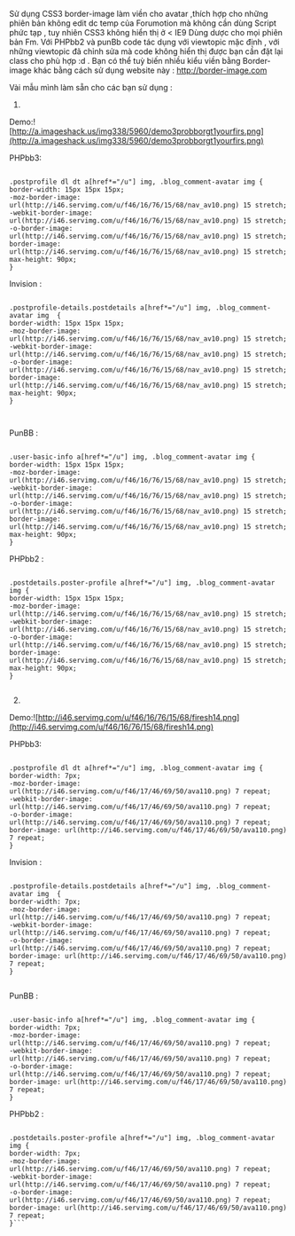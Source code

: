 Sử dụng CSS3 border-image làm viền cho avatar ,thích hợp cho những phiên bản không edit dc temp của Forumotion mà không cần dùng Script phức tạp , tuy nhiên CSS3 không hiển thị ở < IE9
Dùng dược cho mọi phiên bản Fm.
Với PHPbb2 và punBb code tác dụng với viewtopic mặc định , với những viewtopic đã chỉnh sửa mà code không hiển thị được bạn cần đặt lại class cho phù hợp :d .
Bạn có thể tuỳ biến nhiều kiểu viền bằng Border-image khác bằng cách sử dụng website này : http://border-image.com

Vài mẫu mình làm sẵn cho các bạn sử dụng :

1.
Demo:![http://a.imageshack.us/img338/5960/demo3probborgt1yourfirs.png](http://a.imageshack.us/img338/5960/demo3probborgt1yourfirs.png)



PHPbb3:

```

.postprofile dl dt a[href*="/u"] img, .blog_comment-avatar img {
border-width: 15px 15px 15px;
-moz-border-image: url(http://i46.servimg.com/u/f46/16/76/15/68/nav_av10.png) 15 stretch;
-webkit-border-image: url(http://i46.servimg.com/u/f46/16/76/15/68/nav_av10.png) 15 stretch;
-o-border-image: url(http://i46.servimg.com/u/f46/16/76/15/68/nav_av10.png) 15 stretch;
border-image: url(http://i46.servimg.com/u/f46/16/76/15/68/nav_av10.png) 15 stretch;
max-height: 90px;
}

```


Invision :

```

.postprofile-details.postdetails a[href*="/u"] img, .blog_comment-avatar img  {
border-width: 15px 15px 15px;
-moz-border-image: url(http://i46.servimg.com/u/f46/16/76/15/68/nav_av10.png) 15 stretch;
-webkit-border-image: url(http://i46.servimg.com/u/f46/16/76/15/68/nav_av10.png) 15 stretch;
-o-border-image: url(http://i46.servimg.com/u/f46/16/76/15/68/nav_av10.png) 15 stretch;
border-image: url(http://i46.servimg.com/u/f46/16/76/15/68/nav_av10.png) 15 stretch;
max-height: 90px;
}



```
PunBB :

```

.user-basic-info a[href*="/u"] img, .blog_comment-avatar img {
border-width: 15px 15px 15px;
-moz-border-image: url(http://i46.servimg.com/u/f46/16/76/15/68/nav_av10.png) 15 stretch;
-webkit-border-image: url(http://i46.servimg.com/u/f46/16/76/15/68/nav_av10.png) 15 stretch;
-o-border-image: url(http://i46.servimg.com/u/f46/16/76/15/68/nav_av10.png) 15 stretch;
border-image: url(http://i46.servimg.com/u/f46/16/76/15/68/nav_av10.png) 15 stretch;
max-height: 90px;
}
```



PHPbb2 :

```

.postdetails.poster-profile a[href*="/u"] img, .blog_comment-avatar img {
border-width: 15px 15px 15px;
-moz-border-image: url(http://i46.servimg.com/u/f46/16/76/15/68/nav_av10.png) 15 stretch;
-webkit-border-image: url(http://i46.servimg.com/u/f46/16/76/15/68/nav_av10.png) 15 stretch;
-o-border-image: url(http://i46.servimg.com/u/f46/16/76/15/68/nav_av10.png) 15 stretch;
border-image: url(http://i46.servimg.com/u/f46/16/76/15/68/nav_av10.png) 15 stretch;
max-height: 90px;
}


```






2.
Demo:![http://i46.servimg.com/u/f46/16/76/15/68/firesh14.png](http://i46.servimg.com/u/f46/16/76/15/68/firesh14.png)



PHPbb3:

```

.postprofile dl dt a[href*="/u"] img, .blog_comment-avatar img {
border-width: 7px;
-moz-border-image: url(http://i46.servimg.com/u/f46/17/46/69/50/ava110.png) 7 repeat;
-webkit-border-image: url(http://i46.servimg.com/u/f46/17/46/69/50/ava110.png) 7 repeat;
-o-border-image: url(http://i46.servimg.com/u/f46/17/46/69/50/ava110.png) 7 repeat;
border-image: url(http://i46.servimg.com/u/f46/17/46/69/50/ava110.png) 7 repeat;
}

```


Invision :

```

.postprofile-details.postdetails a[href*="/u"] img, .blog_comment-avatar img  {
border-width: 7px;
-moz-border-image: url(http://i46.servimg.com/u/f46/17/46/69/50/ava110.png) 7 repeat;
-webkit-border-image: url(http://i46.servimg.com/u/f46/17/46/69/50/ava110.png) 7 repeat;
-o-border-image: url(http://i46.servimg.com/u/f46/17/46/69/50/ava110.png) 7 repeat;
border-image: url(http://i46.servimg.com/u/f46/17/46/69/50/ava110.png) 7 repeat;
}


```

PunBB :

```

.user-basic-info a[href*="/u"] img, .blog_comment-avatar img {
border-width: 7px;
-moz-border-image: url(http://i46.servimg.com/u/f46/17/46/69/50/ava110.png) 7 repeat;
-webkit-border-image: url(http://i46.servimg.com/u/f46/17/46/69/50/ava110.png) 7 repeat;
-o-border-image: url(http://i46.servimg.com/u/f46/17/46/69/50/ava110.png) 7 repeat;
border-image: url(http://i46.servimg.com/u/f46/17/46/69/50/ava110.png) 7 repeat;
}

```


PHPbb2 :

```

.postdetails.poster-profile a[href*="/u"] img, .blog_comment-avatar img {
border-width: 7px;
-moz-border-image: url(http://i46.servimg.com/u/f46/17/46/69/50/ava110.png) 7 repeat;
-webkit-border-image: url(http://i46.servimg.com/u/f46/17/46/69/50/ava110.png) 7 repeat;
-o-border-image: url(http://i46.servimg.com/u/f46/17/46/69/50/ava110.png) 7 repeat;
border-image: url(http://i46.servimg.com/u/f46/17/46/69/50/ava110.png) 7 repeat;
}```